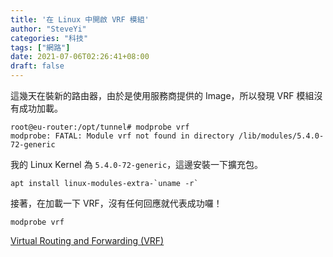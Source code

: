 ```yaml
---
title: '在 Linux 中開啟 VRF 模組'
author: "SteveYi"
categories: "科技"
tags: ["網路"]
date: 2021-07-06T02:26:41+08:00
draft: false
---
```


這幾天在裝新的路由器，由於是使用服務商提供的 Image，所以發現 VRF 模組沒有成功加載。

```command
root@eu-router:/opt/tunnel# modprobe vrf
modprobe: FATAL: Module vrf not found in directory /lib/modules/5.4.0-72-generic
```

我的 Linux Kernel 為 `5.4.0-72-generic`，這邊安裝一下擴充包。

```apt
apt install linux-modules-extra-`uname -r`
```

接著，在加載一下 VRF，沒有任何回應就代表成功囉！

```
modprobe vrf
```

[Virtual Routing and Forwarding (VRF)](https://www.kernel.org/doc/Documentation/networking/vrf.txt)
